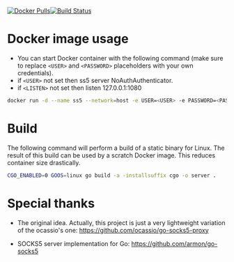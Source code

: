 
[![Docker Pulls](https://img.shields.io/docker/pulls/ananclub/ss5.svg)](https://hub.docker.com/r/ananclub/ss5/)[![Build Status](https://travis-ci.org/ananclub/go-socks5-proxy.svg)](https://travis-ci.org/ananclub/go-socks5-proxy) 
# Docker image usage

- You can start Docker container with the following command (make sure to replace `<USER>` and `<PASSWORD>` placeholders with your own credentials).
- if `<USER>`  not set then ss5 server NoAuthAuthenticator. 
- if `<LISTEN>` not set then listen 127.0.0.1:1080
```bash
docker run -d --name ss5 --network=host -e USER=<USER> -e PASSWORD=<PASSWORD> -e LISTEN=<LISTEN ADRR> ananclub/ss5
```

# Build
The following command will perform a build of a static binary for Linux.
The result of this build can be used by a scratch Docker image. This reduces container size drastically.

```bash
CGO_ENABLED=0 GOOS=linux go build -a -installsuffix cgo -o server .
```

# Special thanks
- The original idea. Actually, this project is just a very lightweight variation of the ocassio's one:
   https://github.com/ocassio/go-socks5-proxy

- SOCKS5 server implementation for Go:
   https://github.com/armon/go-socks5

